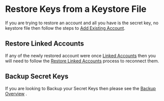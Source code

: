 
# Restore Keys from a Keystore File

 
If you are trying to restore an account and all you have is the secret key, no keystore file then follow the steps to <u>[Add Existing Account](/docs/wallet/accounts_creation#existing-account)</u>.
   
## Restore Linked Accounts
If any of the newly restored account were once <u>[Linked Accounts](/docs/wallet/accounts_linked_overview)</u> then you will need to follow the <u>[Restore Linked Accounts](/docs/wallet/restore_linked_account)</u> process to reconnect them.

## Backup Secret Keys
If you are looking to Backup your Secret Keys then please see the <u>[Backup Overview](/docs/wallet/backup_overview)</u> .